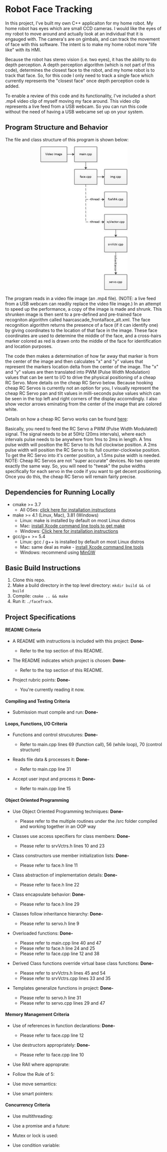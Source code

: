 # Robot Face Tracking

In this project, I've built my own C++ applicaiton for my home robot.  My home robot has eyes which are small CCD cameras.  I would like the eyes of my robot to move around and actually look at an individual that it is engauged with.  The camera's are on gimbals, and can track the movement of face with this software.  The intent is to make my home robot more "life like" with its HMI.  

Because the robot has stereo vision (i.e. two eyes), it has the ability to do depth perception.  A depth perception algorithm (which is not part of this code), determines the closest face to the robot, and my home robot is to track that face.  So, for this code I only need to track a single face which currently represents the "closest face" once depth perception code is added.

To enable a review of this code and its functionality, I've included a short .mp4 video clip of myself moving my face around.  This video clip represents a live feed from a USB webcam.  So you can run this code without the need of having a USB webcame set up on your system.

## Program Structure and Behavior

The file and class structure of this program is shown below:

<p align="center">
    <img src="https://github.com/the-john/Cpp_Capstone/blob/master/models/program.jpg">
</p>

The program reads in a video file image (an .mp4 file).  (NOTE: a live feed from a USB webcam can readily replace the video file image.)  In an attempt to speed up the performance, a copy of the image is made and shrunk.  This shrunken image is then sent to a pre-defined and pre-trained face recogniton algorithm called haarcascade_frontalface_alt.xml.  The face recognition algorithm returns the presence of a face (if it can identify one) by giving coordinates to the location of that face in the image.  These face coordinates are used to determine the middle of the face, and a cross-hairs marker colored as red is drawn onto the middle of the face for identification and location purposes.

The code then makes a determination of how far away that marker is from the center of the image and then calculates "x" and "y" values that represent the markers location delta from the center of the image.  The "x" and "y" values are then translated into PWM (Pulse Width Modulation) values that can be sent to I/O to drive the physical positioning of a cheap RC Servo.  More details on the cheap RC Servo below.  Because hooking cheap RC Servos is currently not an option for you, I visually represent the cheap RC Servo pan and tilt values in milli-seconds pulse values which can be seen in the top left and right corners of the display accorndingly.  I also show vector arrows eminating from the center of the image that are colored white.

Details on how a cheap RC Servo works can be found [here](https://learn.sparkfun.com/tutorials/hobby-servo-tutorial/all):

Basically, you need to feed the RC Servo a PWM (Pulse Width Modulated) signal.  The signal needs to be at 50Hz (20ms intervals), where each intervals pulse needs to be anywhere from 1ms to 2ms in length.  A 1ms pulse width will position the RC Servo to its full clockwise position.  A 2ms pulse width will position the RC Servo to its full counter-clockwise position.  To get the RC Servo into it's center position, a 1.5ms pulse width is needed.  NOTE: Cheap RC Servos are not "super accurate" devices.  No two operate exactly the same way.  So, you will need to "tweak" the pulse widths specifically for each servo in the code if you want to get decent positioning.  Once you do this, the cheap RC Servo will remain fairly precise.

## Dependencies for Running Locally
* cmake >= 3.7
  * All OSes: [click here for installation instructions](https://cmake.org/install/)
* make >= 4.1 (Linux, Mac), 3.81 (Windows)
  * Linux: make is installed by default on most Linux distros
  * Mac: [install Xcode command line tools to get make](https://developer.apple.com/xcode/features/)
  * Windows: [Click here for installation instructions](http://gnuwin32.sourceforge.net/packages/make.htm)
* gcc/g++ >= 5.4
  * Linux: gcc / g++ is installed by default on most Linux distros
  * Mac: same deal as make - [install Xcode command line tools](https://developer.apple.com/xcode/features/)
  * Windows: recommend using [MinGW](http://www.mingw.org/)

## Basic Build Instructions

1. Clone this repo.
2. Make a build directory in the top level directory: `mkdir build && cd build`
3. Compile: `cmake .. && make`
4. Run it: `./faceTrack`.

## Project Specifications

#### README Criteria
* A README with instructions is included with this project: **Done-**  
    * Refer to the top section of this README.

* The README indicates which project is chosen: **Done-**  
    * Refer to the top section of this README.

* Project rubric points: **Done-**  
    * You're currently reading it now.

#### Compiling and Testing Criteria
* Submission must compile and run: **Done-**

#### Loops, Functions, I/O Criteria
* Functions and control strucutures: **Done-**
    * Refer to main.cpp lines 69 (function call), 56 (while loop), 70 (control structure) 

* Reads file data & processes it:  **Done-**
    * Refer to main.cpp line 31

* Accept user input and process it:  **Done-**
    * Refer to main.cpp line 15

#### Object Oriented Programming
* Use Object Oriented Programming techniques: **Done-**
    * Please refer to the multiple routines under the /src folder compiled and working together in an OOP way

* Classes use access specifiers for class members: **Done-**
    * Please refer to srvVctrs.h lines 10 and 23

* Class constructors use member initialization lists:  **Done-**
    * Please refer to face.h line 11

* Class abstraction of implementation details: **Done-**
    * Please refer to face.h line 22

* Class encapsulate behavior:  **Done-**
    * Please refer to face.h line 29

* Classes follow inheritance hierarchy:  **Done-**
    * Please refer to servo.h line 9

* Overloaded functions: **Done-**
    * Please refer to main.cpp line 40 and 47
    * Please refer to face.h line 24 and 25
    * Please refer to face.cpp line 12 and 38

* Derived Class functions override virtual base class functions:  **Done-**
    * Please refer to srvVctrs.h lines 45 and 54
    * Please refer to srvVctrs.cpp lines 33 and 35

* Templates generalize functions in project:  **Done-**
    * Please refer to servo.h line 31
    * Please refer to servo.cpp lines 29 and 47

#### Memory Management Criteria
* Use of references in function declarations:  **Done-**
    * Please refer to face.cpp line 12

* Use destructors appropriately:  **Done-**
    * Please refer to face.cpp line 10

* Use RAII where approprate:  

* Follow the Rule of 5:

* Use move semantics:

* Use smart pointers:

#### Concurrency Criteria
* Use multithreading:

* Use a promise and a future:

* Mutex or lock is used:

* Use condition variable:
